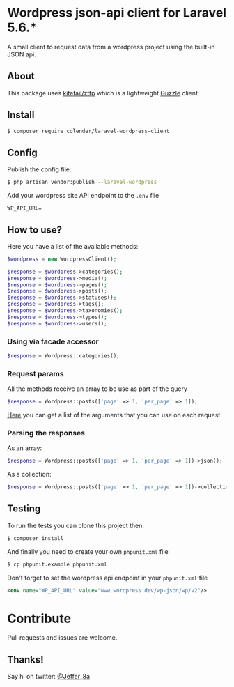 # Wordpress json-api client for Laravel 5.6.*
A small client to request data from a wordpress project using the built-in JSON api.

## About
This package uses [kitetail/zttp](https://github.com/kitetail/zttp) which is a lightweight [Guzzle](https://github.com/guzzle/guzzle) client.

## Install
```bash
$ composer require colender/laravel-wordpress-client
```

## Config
Publish the config file:
```bash
$ php artisan vendor:publish --laravel-wordpress
```

Add your wordpress site API endpoint to the `.env` file
```text
WP_API_URL=
```


## How to use?
Here you have a list of  the available methods:

```php
$wordpress = new WordpressClient();

$response = $wordpress->categories();
$response = $wordpress->media();
$response = $wordpress->pages();
$response = $wordpress->posts();
$response = $wordpress->statuses();
$response = $wordpress->tags();
$response = $wordpress->taxonomies();
$response = $wordpress->types();
$response = $wordpress->users();
```

### Using via facade accessor
```php
$response = Wordpress::categories();
```

### Request params
All the methods receive an array to be use as part of the query
```php
$response = Wordpress::posts(['page' => 1, 'per_page' => 1]);
```

[Here](https://developer.wordpress.org/rest-api/reference/posts/#list-posts) you can get a list of the arguments that you can use on each request.

### Parsing the responses
As an array:
```php
$response = Wordpress::posts(['page' => 1, 'per_page' => 1])->json();
```

As a collection:
```php
$response = Wordpress::posts(['page' => 1, 'per_page' => 1])->collection();
```

## Testing
To run the tests you can clone this project then:

```bash
$ composer install
```

And finally you need to create your own `phpunit.xml` file
```bash
$ cp phpunit.example phpunit.xml
```

Don't forget to set the wordpress api endpoint in your `phpunit.xml` file
```xml
<env name="WP_API_URL" value="www.wordpress.dev/wp-json/wp/v2"/>
```

# Contribute
Pull requests and issues are welcome.

## Thanks!
Say hi on twitter: [@Jeffer_8a](https://twitter.com/Jeffer_8a)

